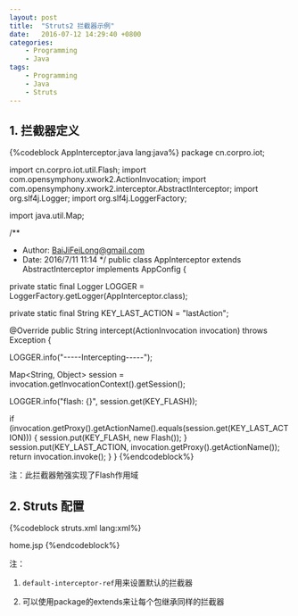 ```yaml
---
layout: post
title:  "Struts2 拦截器示例"
date:   2016-07-12 14:29:40 +0800
categories:
    - Programming
    - Java
tags:
    - Programming
    - Java
    - Struts
---
```


## 1. 拦截器定义

<!-- more -->

{%codeblock AppInterceptor.java lang:java%}
package cn.corpro.iot;

import cn.corpro.iot.util.Flash;
import com.opensymphony.xwork2.ActionInvocation;
import com.opensymphony.xwork2.interceptor.AbstractInterceptor;
import org.slf4j.Logger;
import org.slf4j.LoggerFactory;

import java.util.Map;

/**
* Author: BaiJiFeiLong@gmail.com
* Date: 2016/7/11 11:14
*/
public class AppInterceptor extends AbstractInterceptor implements AppConfig {

private static final Logger LOGGER = LoggerFactory.getLogger(AppInterceptor.class);

private static final String KEY_LAST_ACTION = "lastAction";

@Override
public String intercept(ActionInvocation invocation) throws Exception {

LOGGER.info("-----Intercepting-----");

Map<String, Object> session = invocation.getInvocationContext().getSession();

LOGGER.info("flash: {}", session.get(KEY_FLASH));

if (invocation.getProxy().getActionName().equals(session.get(KEY_LAST_ACTION))) {
session.put(KEY_FLASH, new Flash());
}
session.put(KEY_LAST_ACTION, invocation.getProxy().getActionName());
return invocation.invoke();
}
}
{%endcodeblock%}

注：此拦截器勉强实现了Flash作用域

## 2. Struts 配置

{%codeblock struts.xml lang:xml%}
<?xml version="1.0" encoding="UTF-8" ?>
<!DOCTYPE struts PUBLIC
"-//Apache Software Foundation//DTD Struts Configuration 2.3//EN"
"http://struts.apache.org/dtds/struts-2.3.dtd">
<struts>
<constant name="struts.convention.result.path" value="/"/>
<constant name="struts.custom.i18n.resources" value="i18n"/>

<package name="base" extends="struts-default">
<interceptors>
<interceptor name="appInterceptor" class="cn.corpro.iot.AppInterceptor"/>
<interceptor-stack name="appInterceptorStack">
<interceptor-ref name="appInterceptor"/>
<interceptor-ref name="defaultStack"/>
</interceptor-stack>
</interceptors>

<default-interceptor-ref name="appInterceptorStack"/>
</package>

<package name="root" extends="base">
<action name="" class="cn.corpro.iot.action.HomeAction" method="index">
<result>home.jsp</result>
</action>

<action name="redirect" class="cn.corpro.iot.action.HomeAction" method="redirect">
</action>
</package>
</struts>
{%endcodeblock%}

注：

1. `default-interceptor-ref`用来设置默认的拦截器

2. 可以使用package的extends来让每个包继承同样的拦截器
